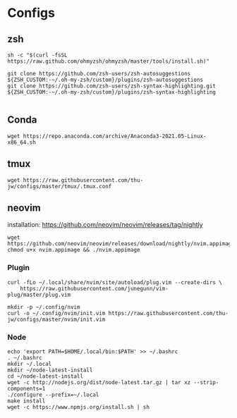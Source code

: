 # Configs 

## zsh

```shell
sh -c "$(curl -fsSL https://raw.github.com/ohmyzsh/ohmyzsh/master/tools/install.sh)"
```

```shell
git clone https://github.com/zsh-users/zsh-autosuggestions ${ZSH_CUSTOM:-~/.oh-my-zsh/custom}/plugins/zsh-autosuggestions
git clone https://github.com/zsh-users/zsh-syntax-highlighting.git ${ZSH_CUSTOM:-~/.oh-my-zsh/custom}/plugins/zsh-syntax-highlighting


```

## Conda
```
wget https://repo.anaconda.com/archive/Anaconda3-2021.05-Linux-x86_64.sh
```

## tmux
```
wget https://raw.githubusercontent.com/thu-jw/configs/master/tmux/.tmux.conf
```

## neovim
installation:
https://github.com/neovim/neovim/releases/tag/nightly
```
wget https://github.com/neovim/neovim/releases/download/nightly/nvim.appimage
chmod u+x nvim.appimage && ./nvim.appimage
```

### Plugin
```
curl -fLo ~/.local/share/nvim/site/autoload/plug.vim --create-dirs \
    https://raw.githubusercontent.com/junegunn/vim-plug/master/plug.vim
```
```
mkdir -p ~/.config/nvim
curl -o ~/.config/nvim/init.vim https://raw.githubusercontent.com/thu-jw/configs/master/nvim/init.vim
```

### Node
```
echo 'export PATH=$HOME/.local/bin:$PATH' >> ~/.bashrc
. ~/.bashrc
mkdir ~/.local
mkdir ~/node-latest-install
cd ~/node-latest-install
wget -c http://nodejs.org/dist/node-latest.tar.gz | tar xz --strip-components=1
./configure --prefix=~/.local
make install 
wget -c https://www.npmjs.org/install.sh | sh  
```

